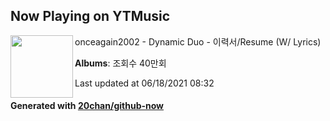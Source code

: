 ## Now Playing on YTMusic

[<img align="left" width="100" src="https://i.ytimg.com/vi/81T4dyg910Y/hqdefault.jpg?sqp=-oaymwEWCMACELQBIAQqCghQEJADGFogjgJIWg&rs">](https://music.youtube.com/watch?v=81T4dyg910Y)

onceagain2002 - Dynamic Duo - 이력서/Resume (W/ Lyrics)

**Albums**: 조회수 40만회

Last updated at 06/18/2021 08:32

#### Generated with [20chan/github-now](https://github.com/20chan/github-now)
